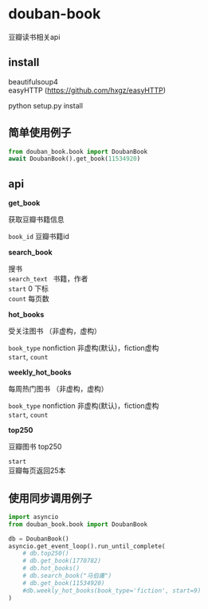 # douban-book
豆瓣读书相关api

## install

beautifulsoup4  
easyHTTP (https://github.com/hxgz/easyHTTP)

python setup.py install

## 简单使用例子

```python
from douban_book.book import DoubanBook
await DoubanBook().get_book(11534920)
```

## api

**get_book**

获取豆瓣书籍信息

`book_id` 豆瓣书籍id

**search_book**

搜书  
`search_text ` 书籍，作者  
`start` 0 下标  
`count` 每页数  

**hot_books**

受关注图书 （非虚构，虚构）

`book_type` nonfiction 非虚构(默认)，fiction虚构  
`start`, `count`

**weekly_hot_books**

每周热门图书 （非虚构，虚构）

`book_type` nonfiction 非虚构(默认)，fiction虚构  
`start`, `count`

**top250**

豆瓣图书 top250

`start`  
豆瓣每页返回25本  



## 使用同步调用例子

```python
import asyncio
from douban_book.book import DoubanBook

db = DoubanBook()
asyncio.get_event_loop().run_until_complete(
    # db.top250()
    # db.get_book(1770782)
    # db.hot_books()
    # db.search_book("马伯庸")
    # db.get_book(11534920)
    #db.weekly_hot_books(book_type='fiction', start=9)
)

```
